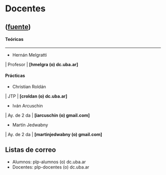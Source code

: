 # Docentes
([fuente](https://campus.exactas.uba.ar/course/view.php?id=1059&section=3))
---
####  Teóricas  
  
---  
  
  - Hernán Melgratti 

|  Profesor  |  **[hmelgra (o) dc.uba.ar]**  
  
####  Prácticas  
  
  - Christian Roldán 

|  JTP  |  **[croldan (o) dc.uba.ar]**  
  
  - Iván Arcuschin 

|  Ay. de 2  da  |  **[iarcuschin (o) gmail.com]**  
  
  - Martín Jedwabny 

|  Ay. de 2  da  |  **[martinjedwabny (o) gmail.com]**  
  
##  Listas de correo

  - Alumnos: plp-alumnos (o) dc.uba.ar 
  - Docentes: plp-docentes (o) dc.uba.ar 


